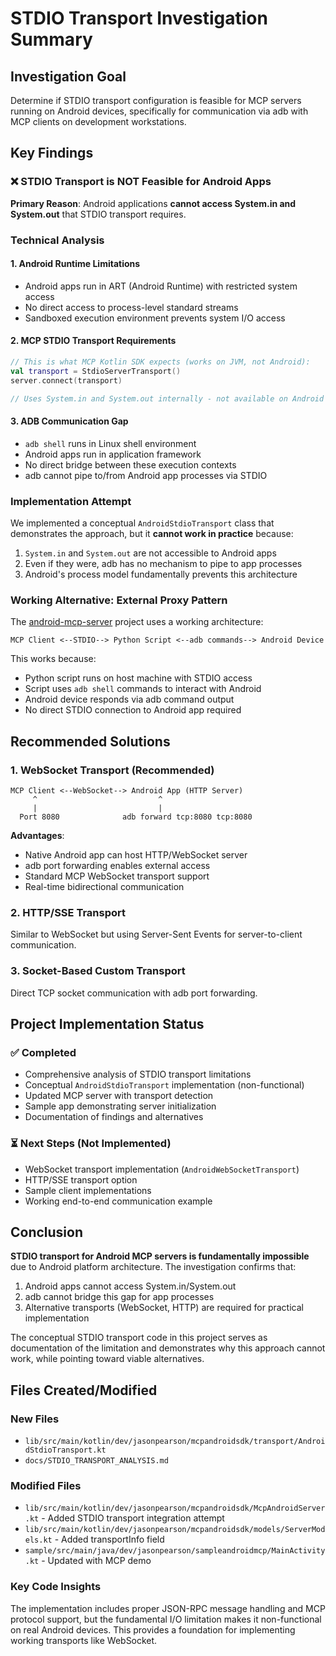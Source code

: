 # STDIO Transport Investigation Summary

## Investigation Goal

Determine if STDIO transport configuration is feasible for MCP servers running on Android devices, specifically for communication via adb with MCP clients on development workstations.

## Key Findings

### ❌ STDIO Transport is NOT Feasible for Android Apps

**Primary Reason**: Android applications **cannot access System.in and System.out** that STDIO transport requires.

### Technical Analysis

#### 1. Android Runtime Limitations
- Android apps run in ART (Android Runtime) with restricted system access
- No direct access to process-level standard streams
- Sandboxed execution environment prevents system I/O access

#### 2. MCP STDIO Transport Requirements
```kotlin
// This is what MCP Kotlin SDK expects (works on JVM, not Android):
val transport = StdioServerTransport()
server.connect(transport)

// Uses System.in and System.out internally - not available on Android
```

#### 3. ADB Communication Gap
- `adb shell` runs in Linux shell environment
- Android apps run in application framework
- No direct bridge between these execution contexts
- adb cannot pipe to/from Android app processes via STDIO

### Implementation Attempt

We implemented a conceptual `AndroidStdioTransport` class that demonstrates the approach, but it **cannot work in practice** because:

1. `System.in` and `System.out` are not accessible to Android apps
2. Even if they were, adb has no mechanism to pipe to app processes
3. Android's process model fundamentally prevents this architecture

### Working Alternative: External Proxy Pattern

The [android-mcp-server](https://github.com/minhalvp/android-mcp-server) project uses a working architecture:

```
MCP Client <--STDIO--> Python Script <--adb commands--> Android Device
```

This works because:
- Python script runs on host machine with STDIO access
- Script uses `adb shell` commands to interact with Android
- Android device responds via adb command output
- No direct STDIO connection to Android app required

## Recommended Solutions

### 1. WebSocket Transport (Recommended)

```
MCP Client <--WebSocket--> Android App (HTTP Server)
     ^                           ^
     |                           |
  Port 8080              adb forward tcp:8080 tcp:8080
```

**Advantages**:
- Native Android app can host HTTP/WebSocket server
- adb port forwarding enables external access
- Standard MCP WebSocket transport support
- Real-time bidirectional communication

### 2. HTTP/SSE Transport

Similar to WebSocket but using Server-Sent Events for server-to-client communication.

### 3. Socket-Based Custom Transport

Direct TCP socket communication with adb port forwarding.

## Project Implementation Status

### ✅ Completed
- Comprehensive analysis of STDIO transport limitations
- Conceptual `AndroidStdioTransport` implementation (non-functional)
- Updated MCP server with transport detection
- Sample app demonstrating server initialization
- Documentation of findings and alternatives

### ⏳ Next Steps (Not Implemented)
- WebSocket transport implementation (`AndroidWebSocketTransport`)
- HTTP/SSE transport option
- Sample client implementations
- Working end-to-end communication example

## Conclusion

**STDIO transport for Android MCP servers is fundamentally impossible** due to Android platform architecture. The investigation confirms that:

1. Android apps cannot access System.in/System.out
2. adb cannot bridge this gap for app processes
3. Alternative transports (WebSocket, HTTP) are required for practical implementation

The conceptual STDIO transport code in this project serves as documentation of the limitation and demonstrates why this approach cannot work, while pointing toward viable alternatives.

## Files Created/Modified

### New Files
- `lib/src/main/kotlin/dev/jasonpearson/mcpandroidsdk/transport/AndroidStdioTransport.kt`
- `docs/STDIO_TRANSPORT_ANALYSIS.md`

### Modified Files
- `lib/src/main/kotlin/dev/jasonpearson/mcpandroidsdk/McpAndroidServer.kt` - Added STDIO transport integration attempt
- `lib/src/main/kotlin/dev/jasonpearson/mcpandroidsdk/models/ServerModels.kt` - Added transportInfo field
- `sample/src/main/java/dev/jasonpearson/sampleandroidmcp/MainActivity.kt` - Updated with MCP demo

### Key Code Insights

The implementation includes proper JSON-RPC message handling and MCP protocol support, but the fundamental I/O limitation makes it non-functional on real Android devices. This provides a foundation for implementing working transports like WebSocket.